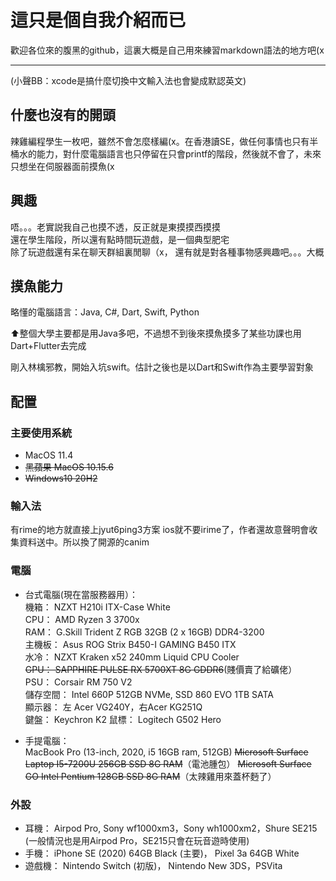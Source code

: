 # 這只是個自我介紹而已

歡迎各位來的腹黑的github，這裏大概是自己用來練習markdown語法的地方吧(x

---

(小聲BB：xcode是搞什麼切換中文輸入法也會變成默認英文)

## 什麼也沒有的開頭

辣雞編程學生一枚吧，雖然不會怎麼樣編(x。在香港讀SE，做任何事情也只有半桶水的能力，對什麼電腦語言也只停留在只會printf的階段，然後就不會了，未來只想坐在伺服器面前摸魚(x

## 興趣

唔。。。老實説我自己也摸不透，反正就是東摸摸西摸摸  
還在學生階段，所以還有點時間玩遊戲，是一個典型肥宅  
除了玩遊戲還有呆在聊天群組裏閒聊（x， 還有就是對各種事物感興趣吧。。。大概

## 摸魚能力

略懂的電腦語言：Java, C#, Dart, Swift, Python

⬆整個大學主要都是用Java多吧，不過想不到後來摸魚摸多了某些功課也用Dart+Flutter去完成

剛入林檎邪教，開始入坑swift。估計之後也是以Dart和Swift作為主要學習對象

## 配置

### 主要使用系統

- MacOS 11.4
- ~~黑蘋果 MacOS 10.15.6~~
- ~~Windows10 20H2~~

### 輸入法

有rime的地方就直接上jyut6ping3方案
ios就不要irime了，作者還故意聲明會收集資料送中。所以換了開源的canim

### 電腦

- 台式電腦(現在當服務器用）：  
    機箱： NZXT H210i ITX-Case White  
    CPU： AMD Ryzen 3 3700x  
    RAM： G.Skill Trident Z RGB 32GB (2 x 16GB) DDR4-3200  
    主機板： Asus ROG Strix B450-I GAMING B450 ITX  
    水冷： NZXT Kraken x52 240mm Liquid CPU Cooler  
    ~~GPU： SAPPHIRE PULSE RX 5700XT 8G GDDR6~~(賤價賣了給礦佬）
    PSU： Corsair RM 750 V2  
    儲存空間： Intel 660P 512GB NVMe, SSD 860 EVO 1TB SATA  
    顯示器： 左 Acer VG240Y，右Acer KG251Q  
    鍵盤： Keychron K2
    鼠標： Logitech G502 Hero  

- 手提電腦：  
    MacBook Pro (13-inch, 2020, i5 16GB ram, 512GB)
    ~~Microsoft Surface Laptop I5-7200U 256GB SSD 8G RAM~~（電池腫包）
    ~~Microsoft Surface GO Intel Pentium 128GB SSD 8G RAM~~（太辣雞用來蓋杯麪了）

### 外設

- 耳機： Airpod Pro, Sony wf1000xm3，Sony wh1000xm2，Shure SE215 (一般情況也是用Airpod Pro，SE215只會在玩音遊時使用)  
- 手機： iPhone SE (2020) 64GB Black (主要)， Pixel 3a 64GB White
- 遊戲機：  Nintendo Switch (初版)， Nintendo New 3DS，PSVita
